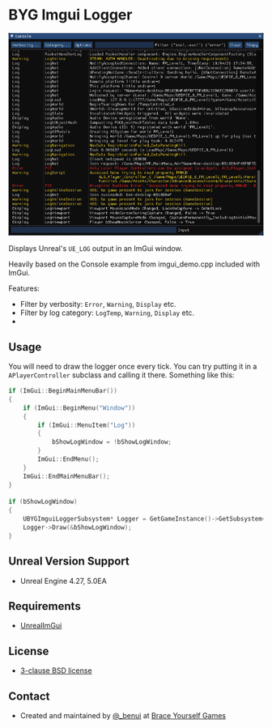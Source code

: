 # BYG Imgui Logger

![](Resources/screenshot.jpg)

Displays Unreal's `UE_LOG` output in an ImGui window.

Heavily based on the Console example from imgui_demo.cpp included with ImGui.

Features:
* Filter by verbosity: `Error`, `Warning`, `Display` etc.
* Filter by log category: `LogTemp`, `Warning`, `Display` etc.
* 
## Usage

You will need to draw the logger once every tick. You can try putting it in a `APlayerController` subclass and calling it there. Something like this:

```cpp
if (ImGui::BeginMainMenuBar())
{
	if (ImGui::BeginMenu("Window"))
	{
		if (ImGui::MenuItem("Log"))
		{
			bShowLogWindow = !bShowLogWindow;
		}
		ImGui::EndMenu();
	}
	ImGui::EndMainMenuBar();
}

if (bShowLogWindow)
{
	UBYGImguiLoggerSubsystem* Logger = GetGameInstance()->GetSubsystem<UBYGImguiLoggerSubsystem>();
	Logger->Draw(&bShowLogWindow);
}
```

## Unreal Version Support

* Unreal Engine 4.27, 5.0EA

## Requirements

* [UnrealImGui](https://github.com/segross/UnrealImGui)

## License

* [3-clause BSD license](LICENSE)

## Contact

* Created and maintained by [@_benui](https://twitter.com/_benui) at [Brace Yourself Games](https://braceyourselfgames.com/)


